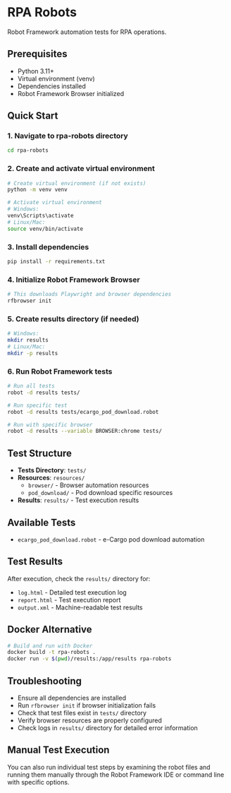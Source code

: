 # RPA Robots

Robot Framework automation tests for RPA operations.

## Prerequisites
- Python 3.11+
- Virtual environment (venv)
- Dependencies installed
- Robot Framework Browser initialized

## Quick Start

### 1. Navigate to rpa-robots directory
```bash
cd rpa-robots
```

### 2. Create and activate virtual environment
```bash
# Create virtual environment (if not exists)
python -m venv venv

# Activate virtual environment
# Windows:
venv\Scripts\activate
# Linux/Mac:
source venv/bin/activate
```

### 3. Install dependencies
```bash
pip install -r requirements.txt
```

### 4. Initialize Robot Framework Browser
```bash
# This downloads Playwright and browser dependencies
rfbrowser init
```

### 5. Create results directory (if needed)
```bash
# Windows:
mkdir results
# Linux/Mac:
mkdir -p results
```

### 6. Run Robot Framework tests
```bash
# Run all tests
robot -d results tests/

# Run specific test
robot -d results tests/ecargo_pod_download.robot

# Run with specific browser
robot -d results --variable BROWSER:chrome tests/
```

## Test Structure
- **Tests Directory**: `tests/`
- **Resources**: `resources/`
  - `browser/` - Browser automation resources
  - `pod_download/` - Pod download specific resources
- **Results**: `results/` - Test execution results

## Available Tests
- `ecargo_pod_download.robot` - e-Cargo pod download automation

## Test Results
After execution, check the `results/` directory for:
- `log.html` - Detailed test execution log
- `report.html` - Test execution report
- `output.xml` - Machine-readable test results

## Docker Alternative
```bash
# Build and run with Docker
docker build -t rpa-robots .
docker run -v $(pwd)/results:/app/results rpa-robots
```

## Troubleshooting
- Ensure all dependencies are installed
- Run `rfbrowser init` if browser initialization fails
- Check that test files exist in `tests/` directory
- Verify browser resources are properly configured
- Check logs in `results/` directory for detailed error information

## Manual Test Execution
You can also run individual test steps by examining the robot files and running them manually through the Robot Framework IDE or command line with specific options.

